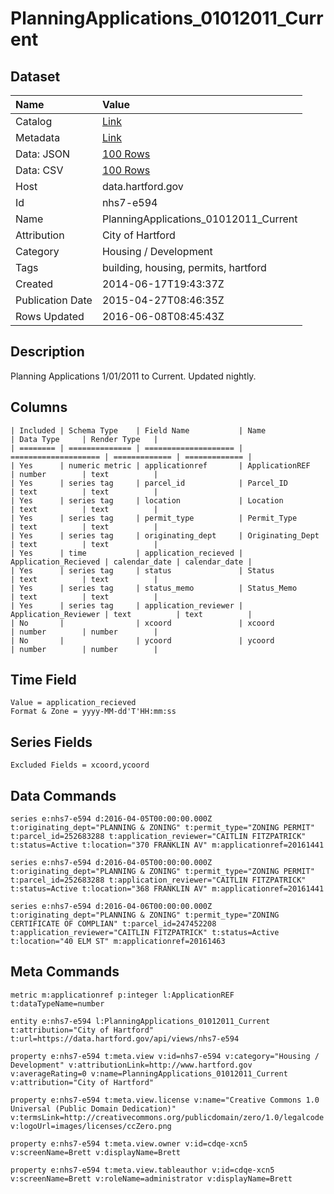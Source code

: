 # PlanningApplications_01012011_Current

## Dataset

| Name | Value |
| :--- | :---- |
| Catalog | [Link](https://catalog.data.gov/dataset/planningapplications-01012011-current) |
| Metadata | [Link](https://data.hartford.gov/api/views/nhs7-e594) |
| Data: JSON | [100 Rows](https://data.hartford.gov/api/views/nhs7-e594/rows.json?max_rows=100) |
| Data: CSV | [100 Rows](https://data.hartford.gov/api/views/nhs7-e594/rows.csv?max_rows=100) |
| Host | data.hartford.gov |
| Id | nhs7-e594 |
| Name | PlanningApplications_01012011_Current |
| Attribution | City of Hartford |
| Category | Housing / Development |
| Tags | building, housing, permits, hartford |
| Created | 2014-06-17T19:43:37Z |
| Publication Date | 2015-04-27T08:46:35Z |
| Rows Updated | 2016-06-08T08:45:43Z |

## Description

Planning Applications 1/01/2011 to Current. Updated nightly.

## Columns

```ls
| Included | Schema Type    | Field Name           | Name                 | Data Type     | Render Type   |
| ======== | ============== | ==================== | ==================== | ============= | ============= |
| Yes      | numeric metric | applicationref       | ApplicationREF       | number        | text          |
| Yes      | series tag     | parcel_id            | Parcel_ID            | text          | text          |
| Yes      | series tag     | location             | Location             | text          | text          |
| Yes      | series tag     | permit_type          | Permit_Type          | text          | text          |
| Yes      | series tag     | originating_dept     | Originating_Dept     | text          | text          |
| Yes      | time           | application_recieved | Application_Recieved | calendar_date | calendar_date |
| Yes      | series tag     | status               | Status               | text          | text          |
| Yes      | series tag     | status_memo          | Status_Memo          | text          | text          |
| Yes      | series tag     | application_reviewer | Application_Reviewer | text          | text          |
| No       |                | xcoord               | xcoord               | number        | number        |
| No       |                | ycoord               | ycoord               | number        | number        |
```

## Time Field

```ls
Value = application_recieved
Format & Zone = yyyy-MM-dd'T'HH:mm:ss
```

## Series Fields

```ls
Excluded Fields = xcoord,ycoord
```

## Data Commands

```ls
series e:nhs7-e594 d:2016-04-05T00:00:00.000Z t:originating_dept="PLANNING & ZONING" t:permit_type="ZONING PERMIT" t:parcel_id=252683288 t:application_reviewer="CAITLIN FITZPATRICK" t:status=Active t:location="370 FRANKLIN AV" m:applicationref=20161441

series e:nhs7-e594 d:2016-04-05T00:00:00.000Z t:originating_dept="PLANNING & ZONING" t:permit_type="ZONING PERMIT" t:parcel_id=252683288 t:application_reviewer="CAITLIN FITZPATRICK" t:status=Active t:location="368 FRANKLIN AV" m:applicationref=20161441

series e:nhs7-e594 d:2016-04-06T00:00:00.000Z t:originating_dept="PLANNING & ZONING" t:permit_type="ZONING CERTIFICATE OF COMPLIAN" t:parcel_id=247452208 t:application_reviewer="CAITLIN FITZPATRICK" t:status=Active t:location="40 ELM ST" m:applicationref=20161463
```

## Meta Commands

```ls
metric m:applicationref p:integer l:ApplicationREF t:dataTypeName=number

entity e:nhs7-e594 l:PlanningApplications_01012011_Current t:attribution="City of Hartford" t:url=https://data.hartford.gov/api/views/nhs7-e594

property e:nhs7-e594 t:meta.view v:id=nhs7-e594 v:category="Housing / Development" v:attributionLink=http://www.hartford.gov v:averageRating=0 v:name=PlanningApplications_01012011_Current v:attribution="City of Hartford"

property e:nhs7-e594 t:meta.view.license v:name="Creative Commons 1.0 Universal (Public Domain Dedication)" v:termsLink=http://creativecommons.org/publicdomain/zero/1.0/legalcode v:logoUrl=images/licenses/ccZero.png

property e:nhs7-e594 t:meta.view.owner v:id=cdqe-xcn5 v:screenName=Brett v:displayName=Brett

property e:nhs7-e594 t:meta.view.tableauthor v:id=cdqe-xcn5 v:screenName=Brett v:roleName=administrator v:displayName=Brett
```